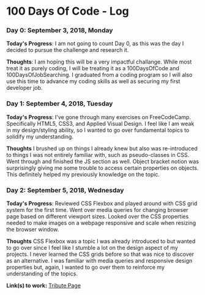 # 100 Days Of Code - Log

### Day 0: September 3, 2018, Monday

**Today's Progress**: I am not going to count Day 0, as this was the day I decided to pursue the challenge and research it.

**Thoughts**: I am hoping this will be a very impactful challange. While most treat it as purely coding, I will be treating it as a 100DaysOfCode and 100DaysOfJobSearching. I graduated from a coding program so I will also use this time to advance my coding skills as well as securing my first developer job.

### Day 1: September 4, 2018, Tuesday

**Today's Progress**: I've gone through many exercises on FreeCodeCamp. Specifically HTML5, CSS3, and Applied Visual Design. I feel like I am weak in my design/styling ability, so I wanted to go over fundamental topics to solidify my understanding.

**Thoughts** I brushed up on things I already knew but also was re-introduced to things I was not entirely familiar with, such as pseudo-classes in CSS. Went through and finished the JS section as well. Object bracket notion was surprisingly giving me some trouble to access certain properties on objects. This definitely helped my previously knowledge on the topic.

### Day 2: September 5, 2018, Wednesday

**Today's Progress**: Reviewed CSS Flexbox and played around with CSS grid system for the first time. Went over media queries for changing browser page based on different viewport sizes. Looked over the CSS properties needed to make images on a webpage responsive and scale when resizing the browser window.

**Thoughts** CSS Flexbox was a topic I was already introduced to but wanted to go over since I feel like I stumble a lot on the design aspect of my projects. I never learned the CSS grids before so that was nice to discover as an alternative. I was familiar with media queries and responsive design properties but, again, I wanted to go over them to reinforce my understanding of the topics.

**Link(s) to work:**
[Tribute Page](https://github.com/bryanmiller89/tribute-page)
